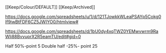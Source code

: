 [[Keep/Colour/DEFAULT]] [[Keep/Archived]] 

https://docs.google.com/spreadsheets/u/1/d/121TJowkkWLeaPSAYp5Cokg0If9iwBtFDF6CZ5JWIYO0/htmlview#




https://docs.google.com/spreadsheets/d/1bU0dy4xqTWZ0YEMwvwrm9RaWIi88BvvuprX2R5eamTU/edit#gid=0

Half 50%-point 5
Double half -25%- point 25

